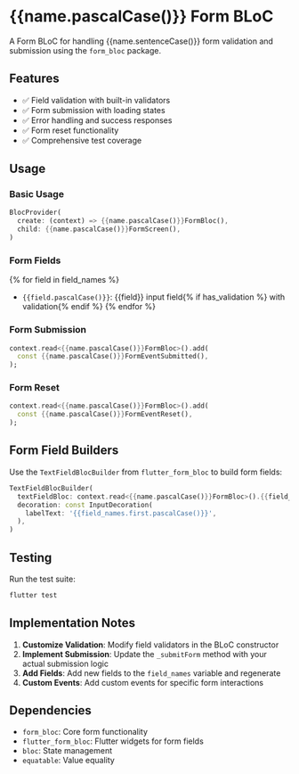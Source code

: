 # {{name.pascalCase()}} Form BLoC

A Form BLoC for handling {{name.sentenceCase()}} form validation and submission using the `form_bloc` package.

## Features

- ✅ Field validation with built-in validators
- ✅ Form submission with loading states
- ✅ Error handling and success responses
- ✅ Form reset functionality
- ✅ Comprehensive test coverage

## Usage

### Basic Usage

```dart
BlocProvider(
  create: (context) => {{name.pascalCase()}}FormBloc(),
  child: {{name.pascalCase()}}FormScreen(),
)
```

### Form Fields

{% for field in field_names %}
- `{{field.pascalCase()}}`: {{field}} input field{% if has_validation %} with validation{% endif %}
{% endfor %}

### Form Submission

```dart
context.read<{{name.pascalCase()}}FormBloc>().add(
  const {{name.pascalCase()}}FormEventSubmitted(),
);
```

### Form Reset

```dart
context.read<{{name.pascalCase()}}FormBloc>().add(
  const {{name.pascalCase()}}FormEventReset(),
);
```

## Form Field Builders

Use the `TextFieldBlocBuilder` from `flutter_form_bloc` to build form fields:

```dart
TextFieldBlocBuilder(
  textFieldBloc: context.read<{{name.pascalCase()}}FormBloc>().{{field_names.first.camelCase()}}FieldBloc,
  decoration: const InputDecoration(
    labelText: '{{field_names.first.pascalCase()}}',
  ),
)
```

## Testing

Run the test suite:

```bash
flutter test
```

## Implementation Notes

1. **Customize Validation**: Modify field validators in the BLoC constructor
2. **Implement Submission**: Update the `_submitForm` method with your actual submission logic
3. **Add Fields**: Add new fields to the `field_names` variable and regenerate
4. **Custom Events**: Add custom events for specific form interactions

## Dependencies

- `form_bloc`: Core form functionality
- `flutter_form_bloc`: Flutter widgets for form fields
- `bloc`: State management
- `equatable`: Value equality
